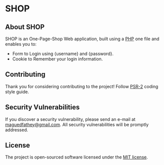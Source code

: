 <h1>SHOP</h1>

## About SHOP

SHOP is an One-Page-Shop Web application, built using a [PHP](php.net) one file and enables you to:

- Form to Login using {username} and {password}.
- Cookie to Remember your login information.

## Contributing

Thank you for considering contributing to the project! Follow [PSR-2](https://github.com/php-fig/fig-standards/blob/master/accepted/PSR-2-coding-style-guide.md) coding style guide.

## Security Vulnerabilities

If you discover a security vulnerability, please send an e-mail at maguedfathey@gmail.com. All security vulnerabilities will be promptly addressed.

## License

The project is open-sourced software licensed under the [MIT license](http://opensource.org/licenses/MIT).
